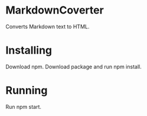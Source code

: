 # MarkdownCoverter
Converts Markdown text to HTML.

# Installing
Download npm.
Download package and run npm install.

# Running
Run npm start.
